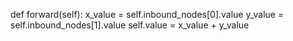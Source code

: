 def forward(self):
    x_value = self.inbound_nodes[0].value
    y_value = self.inbound_nodes[1].value
    self.value = x_value + y_value
